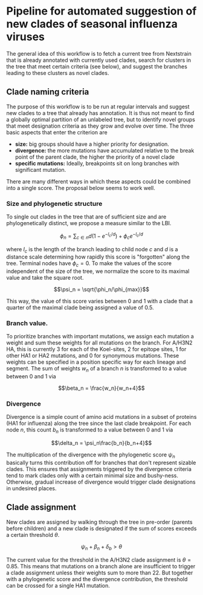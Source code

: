 # Pipeline for automated suggestion of new clades of seasonal influenza viruses


The general idea of this workflow is to fetch a current tree from Nextstrain that is already annotated with currently used clades, search for clusters in the tree that meet certain criteria (see below), and suggest the branches leading to these clusters as novel clades.

## Clade naming criteria

The purpose of this workflow is to be run at regular intervals and suggest new clades to a tree that already has annotation.
It is thus not meant to find a globally optimal partition of an unlabeled tree, but to identify novel groups that meet designation criteria as they grow and evolve over time.
The three basic aspects that enter the criterion are
 * **size:** big groups should have a higher priority for designation.
 * **divergence:** the more mutations have accumulated relative to the break point of the parent clade, the higher the priority of a novel clade
 * **specific mutations:** Ideally, breakpoints sit on long branches with significant mutation.

There are many different ways in which these aspects could be combined into a single score.
The proposal below seems to work well.

### Size and phylogenetic structure

To single out clades in the tree that are of sufficient size and are phylogenetically distinct, we propose a measure similar to the LBI.
```math
\phi_n = \sum_{c\in n} d(1-e^{-l_c/d}) +  \phi_c e^{-l_c/d}
```
where $l_c$ is the length of the branch leading to child node $c$ and $d$ is a distance scale determining how rapidly this score is "forgotten" along the tree.
Terminal nodes have $\phi_c=0$.
To make the values of the score independent of the size of the tree, we normalize the score to its maximal value and take the square root.
```math
\psi_n = \sqrt{\phi_n/\phi_{max}}
```
This way, the value of this score varies between 0 and 1 with a clade that a quarter of the maximal clade being assigned a value of 0.5.

### Branch value.
To prioritize branches with important mutations, we assign each mutation a weight and sum these weights for all mutations on the branch.
For A/H3N2 HA, this is currently 3 for each of the Koel-sites, 2 for epitope sites, 1 for other HA1 or HA2 mutations, and 0 for synonymous mutations.
These weights can be specified in a position specific way for each lineage and segment.
The sum of weights $w_n$ of a branch $n$ is transformed to a value between 0 and 1 via
```math
\beta_n = \frac{w_n}{w_n+4}
```


### Divergence

Divergence is a simple count of amino acid mutations in a subset of proteins (HA1 for influenza) along the tree since the last clade breakpoint.
For each node $n$, this count $b_n$ is transformed to a value between 0 and 1 via
```math
\delta_n = \psi_n\frac{b_n}{b_n+4}
```
The multiplication of the divergence with the phylogenetic score $\psi_n$ basically turns this contribution off for branches that don't represent sizable clades.
This ensures that assignments triggered by the divergence criteria tend to mark clades only with a certain minimal size and bushy-ness.
Otherwise, gradual increase of divergence would trigger clade designations in undesired places.

## Clade assignment

New clades are assigned by walking through the tree in pre-order (parents before children) and a new clade is designated if the sum of scores exceeds a certain threshold $\theta$.
```math
\psi_n + \beta_n + \delta_b > \theta
```
The current value for the threshold in the A/H3N2 clade assignment is $\theta=0.85$.
This means that mutations on a branch alone are insufficient to trigger a clade assignment unless their weights sum to more than 22.
But together with a phylogenetic score and the divergence contribution, the threshold can be crossed for a single HA1 mutation.


